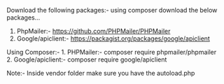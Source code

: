 Download the following packages:-
      using composer download the below packages...
  1. PhpMailer:- https://github.com/PHPMailer/PHPMailer
  2. Google/apiclient:- https://packagist.org/packages/google/apiclient

Using Composer:-
      1. PHPMailer:- composer require phpmailer/phpmailer  
      2. Google/apiclient:- composer require google/apiclient
      
Note:- Inside vendor folder make sure you have the autoload.php
